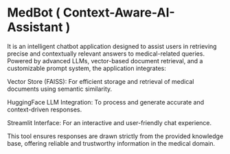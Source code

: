 # MedBot ( Context-Aware-AI-Assistant )
It is an intelligent chatbot application designed to assist users in retrieving precise and contextually relevant answers to medical-related queries. Powered by advanced LLMs, vector-based document retrieval, and a customizable prompt system, the application integrates:

Vector Store (FAISS): For efficient storage and retrieval of medical documents using semantic similarity.

HuggingFace LLM Integration: To process and generate accurate and context-driven responses.

Streamlit Interface: For an interactive and user-friendly chat experience.

This tool ensures responses are drawn strictly from the provided knowledge base, offering reliable and trustworthy information in the medical domain.
